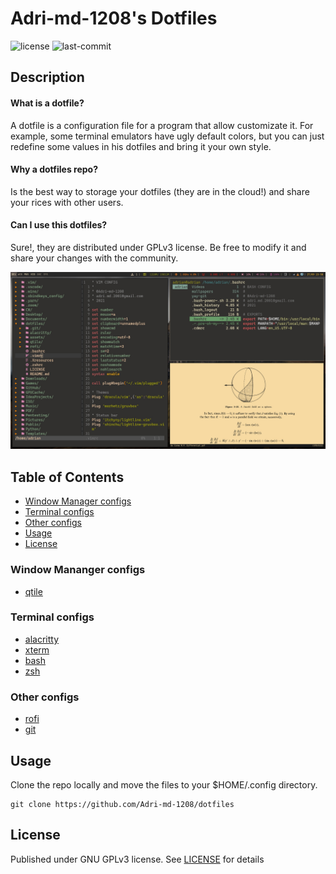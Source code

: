 # Adri-md-1208's Dotfiles
![license](https://img.shields.io/github/license/Adri-md-1208/dotfiles)
![last-commit](https://img.shields.io/github/last-commit/Adri-md-1208/dotfiles)
## Description
#### What is a dotfile? 
A dotfile is a configuration file for a program that allow customizate it. For example, some terminal emulators have ugly default colors, but you can just redefine some values in his dotfiles and bring it your own style.

#### Why a dotfiles repo?
Is the best way to storage your dotfiles (they are in the cloud!) and share your rices with other users. 

#### Can I use this dotfiles?
Sure!, they are distributed under GPLv3 license. Be free to modify it and share your changes with the community.

![screnshoot](assets/images/screenshot.png)

## Table of Contents
-    [Window Manager configs](#window-manager-configs)
-    [Terminal configs](#terminal-configs)
-    [Other configs](#other-configs)
-    [Usage](#usage)
-    [License](#license)

### Window Mananger configs
- [qtile](https://github.com/Adri-md-1208/dotfiles/tree/main/qtile/.config/qtile)

### Terminal configs
- [alacritty](https://github.com/Adri-md-1208/dotfiles/tree/main/alacritty/.config/alacritty)
- [xterm](https://github.com/Adri-md-1208/dotfiles/tree/main/Xresources)
- [bash](https://github.com/Adri-md-1208/dotfiles/tree/main/bash)
- [zsh](https://github.com/Adri-md-1208/dotfiles/tree/main/zsh)

### Other configs
- [rofi](https://github.com/Adri-md-1208/dotfiles/tree/main/rofi/.config/rofi)
- [git](https://github.com/Adri-md-1208/dotfiles/tree/main/git)

## Usage
Clone the repo locally and move the files to your $HOME/.config directory.

    git clone https://github.com/Adri-md-1208/dotfiles

## License
Published under GNU GPLv3 license. See [LICENSE](https://github.com/Adri-md-1208/dotfiles/blob/main/LICENSE) for details
